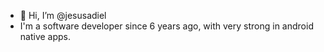 - 👋 Hi, I’m @jesusadiel
- I'm a software developer since 6 years ago, with very strong in android native apps.

<!---
jesusadiel/jesusadiel is a ✨ special ✨ repository because its `README.md` (this file) appears on your GitHub profile.
You can click the Preview link to take a look at your changes.
--->
